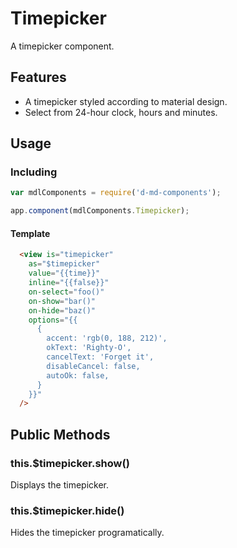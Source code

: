 # Timepicker
A timepicker component.

Features
--------
- A timepicker styled according to material design.
- Select from 24-hour clock, hours and minutes.

Usage
-----
### Including
```javascript
var mdlComponents = require('d-md-components');

app.component(mdlComponents.Timepicker);
```

#### Template
```html  
  <view is="timepicker" 
    as="$timepicker" 
    value="{{time}}" 
    inline="{{false}}" 
    on-select="foo()"
    on-show="bar()"
    on-hide="baz()" 
    options="{{
      {
        accent: 'rgb(0, 188, 212)',
        okText: 'Righty-O',
        cancelText: 'Forget it',
        disableCancel: false,
        autoOk: false,
      }
    }}" 
  />
```

## Public Methods

### this.$timepicker.show()

Displays the timepicker.

### this.$timepicker.hide()

Hides the timepicker programatically.
